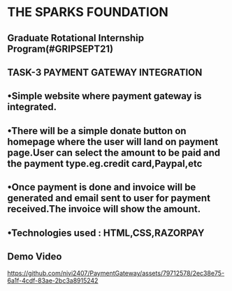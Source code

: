 
# THE SPARKS FOUNDATION 
## Graduate Rotational Internship Program(#GRIPSEPT21)

## TASK-3 PAYMENT GATEWAY INTEGRATION

## •Simple website where payment gateway is integrated.
## •There will be a simple donate button on homepage where the user will land on payment page.User can select the amount to be paid and the payment type.eg.credit card,Paypal,etc
## •Once payment is done and invoice will be generated and email sent to user for payment received.The invoice will show the amount.

## •Technologies used : HTML,CSS,RAZORPAY
## Demo Video




https://github.com/nivi2407/PaymentGateway/assets/79712578/2ec38e75-6a1f-4cdf-83ae-2bc3a8915242


